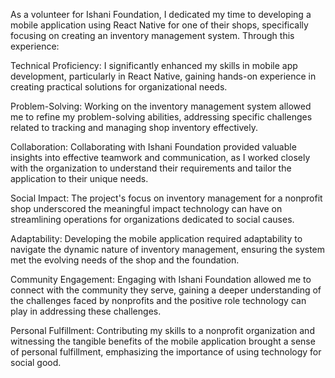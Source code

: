 As a volunteer for Ishani Foundation, I dedicated my time to developing a mobile application using React Native for one of their shops, specifically focusing on creating an inventory management system. Through this experience:

Technical Proficiency: I significantly enhanced my skills in mobile app development, particularly in React Native, gaining hands-on experience in creating practical solutions for organizational needs.

Problem-Solving: Working on the inventory management system allowed me to refine my problem-solving abilities, addressing specific challenges related to tracking and managing shop inventory effectively.

Collaboration: Collaborating with Ishani Foundation provided valuable insights into effective teamwork and communication, as I worked closely with the organization to understand their requirements and tailor the application to their unique needs.

Social Impact: The project's focus on inventory management for a nonprofit shop underscored the meaningful impact technology can have on streamlining operations for organizations dedicated to social causes.

Adaptability: Developing the mobile application required adaptability to navigate the dynamic nature of inventory management, ensuring the system met the evolving needs of the shop and the foundation.

Community Engagement: Engaging with Ishani Foundation allowed me to connect with the community they serve, gaining a deeper understanding of the challenges faced by nonprofits and the positive role technology can play in addressing these challenges.

Personal Fulfillment: Contributing my skills to a nonprofit organization and witnessing the tangible benefits of the mobile application brought a sense of personal fulfillment, emphasizing the importance of using technology for social good.
